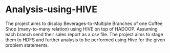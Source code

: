 # Analysis-using-HIVE
The project aims to display Beverages-to-Multiple Branches of one Coffee Shop (many-to-many relation) using HIVE on top of HADOOP. Assuming each branch send their sales report as a csv file. The project aims to stage them to HDFS and further analysis to be performed using Hive for the given problem statements.
